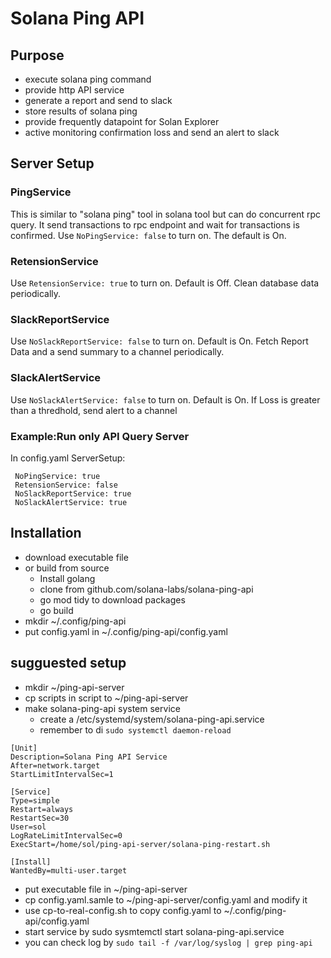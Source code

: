# Solana Ping API 

## Purpose
- execute solana ping command
- provide http API service
- generate a report and send to slack
- store results of solana ping
- provide frequently datapoint for Solan Explorer
- active monitoring confirmation loss and send an alert to slack
## Server Setup
### PingService
This is similar to  "solana ping" tool in solana tool but can do concurrent rpc query.
It send transactions to rpc endpoint and wait for transactions is confirmed. 
Use `NoPingService: false` to turn on. The default is On. 

### RetensionService
Use `RetensionService: true` to turn on. Default is Off.
Clean database data periodically.

### SlackReportService
Use `NoSlackReportService: false` to turn on. Default is On.
Fetch Report Data and a send summary to a channel periodically.

### SlackAlertService
Use `NoSlackAlertService: false` to turn on. Default is On.
If Loss is greater than a thredhold, send alert to a channel

### Example:Run only API Query Server
In config.yaml ServerSetup: 
```
 NoPingService: true           
 RetensionService: false        
 NoSlackReportService: true
 NoSlackAlertService: true    
```

## Installation
- download executable file 
- or build from source
    - Install golang 
    - clone from github.com/solana-labs/solana-ping-api
    - go mod tidy to download packages
    - go build 
- mkdir ~/.config/ping-api
- put config.yaml in ~/.config/ping-api/config.yaml

## sugguested setup
- mkdir ~/ping-api-server
- cp scripts in script to ~/ping-api-server
- make solana-ping-api system service 
    - create a /etc/systemd/system/solana-ping-api.service
    - remember to di ```sudo systemctl daemon-reload```

```
[Unit]
Description=Solana Ping API Service
After=network.target
StartLimitIntervalSec=1

[Service]
Type=simple
Restart=always
RestartSec=30
User=sol
LogRateLimitIntervalSec=0
ExecStart=/home/sol/ping-api-server/solana-ping-restart.sh

[Install]
WantedBy=multi-user.target

```

- put executable file in ~/ping-api-server
- cp config.yaml.samle to ~/ping-api-server/config.yaml and modify it 
- use cp-to-real-config.sh to copy config.yaml to ~/.config/ping-api/config.yaml
- start service by sudo sysmtemctl start solana-ping-api.service
- you can check log by ```sudo tail -f /var/log/syslog | grep ping-api```
